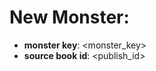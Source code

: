 # New Monster: <MONSTER TITLE>

* **monster key**: <monster_key>
* **source book id**: <publish_id>


